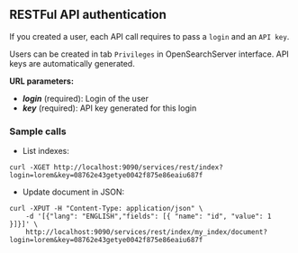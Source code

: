 ## RESTFul API authentication

If you created a user, each API call requires to pass a `login` and an `API key`.

Users can be created in tab `Privileges` in OpenSearchServer interface. API keys are automatically generated.

**URL parameters:**
- _**login**_ (required): Login of the user
- _**key**_ (required): API key generated for this login

### Sample calls

* List indexes: 

`curl -XGET http://localhost:9090/services/rest/index?login=lorem&key=08762e43getye0042f875e86eaiu687f`
* Update document in JSON: 

```shell
curl -XPUT -H "Content-Type: application/json" \
    -d '[{"lang": "ENGLISH","fields": [{ "name": "id", "value": 1 }]}]' \
    http://localhost:9090/services/rest/index/my_index/document?login=lorem&key=08762e43getye0042f875e86eaiu687f
```